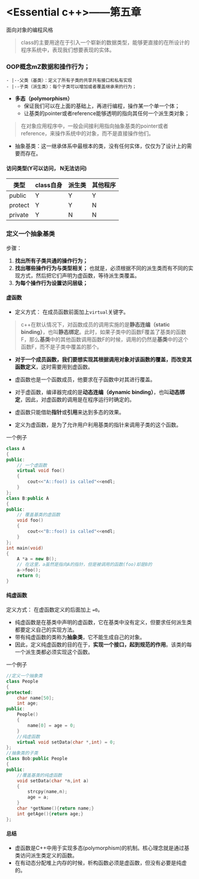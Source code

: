 # <Essential c++>——第五章
面向对象的编程风格

> class的主要用途在于引入一个崭新的数据类型，能够更直接的在所设计的程序系统中，表现我们想要表现的实体。

### OOP概念mZ数据和操作行为；
    - |--父类（基类）：定义了所有子类的共享共有接口和私有实现
    - |--子类（派生类）：每个子类可以增加或者覆盖继承来的行为；

- **多态（polymorphism）**
    - 保证我们可以在上面的基础上，再进行编程，操作某一个单一个体；
    - 让基类的pointer或者reference能够透明的指向其任何一个派生类对象；

> 在对象应用程序中，一般会间接利用指向抽象基类的pointer或者reference，来操作系统中的对象，而不是直接操作他们。

- 抽象基类：这一继承体系中最根本的类，没有任何实体，仅仅为了设计上的需要而存在。

#### 访问类型(Y可以访问， N无法访问)
|类型 | class自身| 派生类 | 其他程序 |
|-----| -------- | ------ | -------- |
|public| Y | Y | Y |
|protect| Y | Y | N |
|private| Y | N | N |

### 定义一个抽象基类
步骤：
1. **找出所有子类共通的操作行为；**
2. **找出哪些操作行为与类型相关；** 也就是，必须根据不同的派生类而有不同的实现方式，然后把它们声明为虚函数，等待派生类覆盖。
3. **为每个操作行为设置访问层级；**

#### 虚函数
- 定义方式： 在成员函数前面加上`virtual`关键字。

> c++在默认情况下，对函数成员的调用实施的是**静态连编（static binding）**，也叫**静态绑定**。此时，如果子类中的函数F覆盖了基类的函数F，那么**基类**中的其他函数调用函数F的时候，调用的仍然是**基类**中的这个函数F，而不是子类中覆盖的那个。

- **对于一个成员函数，我们要想实现其根据调用对象对该函数的覆盖，而改变其函数定义**，这时需要用到虚函数。

- 虚函数也是一个函数成员，他要求在子函数中对其进行覆盖。
- 对于虚函数，编译器完成的是**动态连编（dynamic binding）**，也叫**动态绑定**，因此，对虚函数的调用是在程序运行时确定的。
- 虚函数只能借助**指针**或**引用**来达到多态的效果。
- 定义为虚函数，是为了允许用户利用基类的指针来调用子类的这个函数。


一个例子
```c++
class A
{
public:
    // 一个虚函数
    virtual void foo()
    {
        cout<<"A::foo() is called"<<endl;
    }
};
class B:public A
{
public:
    // 覆盖基类的虚函数
    void foo()
    {
        cout<<"B::foo() is called"<<endl;
    }
};
int main(void)
{
    A *a = new B();
    // 在这里，a虽然是指向A的指针，但是被调用的函数(foo)却是B的
    a->foo();
    return 0;
}
```
#### 纯虚函数
定义方式： 在虚函数定义的后面加上 `=0`。

- 纯虚函数是在基类中声明的虚函数，它在基类中没有定义，但要求任何派生类都要定义自己的实现方法。
- 带有纯虚函数的类称为**抽象类**，它不能生成自己的对象。
- 因此，定义纯虚函数的目的在于，**实现一个接口，起到规范的作用**。该类的每一个派生类都必须实现这个函数。

一个例子
```c++
//定义一个抽象类
class People
{
protected:
    char name[50];
    int age;
public:
    People()
    {
        name[0] = age = 0;
    }
    //纯虚函数
    virtual void setData(char *,int) = 0;
};
//抽象类的子类
class Bob:public People
{
public:
    //覆盖基类的纯虚函数
    void setData(char *n,int a)
    {
        strcpy(name,n);
        age = a;
    }
    char *getName(){return name;}
    int getAge(){return age;}
};
```


#### 总结
- 虚函数是C++中用于实现多态(polymorphism)的机制。核心理念就是通过基类访问派生类定义的函数。
- 在有动态分配堆上内存的时候，析构函数必须是虚函数，但没有必要是纯虚的。
